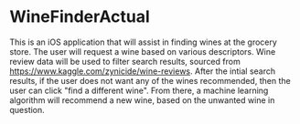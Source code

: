 # WineFinderActual

This is an iOS application that will assist in finding wines at the grocery store. The user will request a wine based on various descriptors. Wine review data
will be used to filter search results, sourced from https://www.kaggle.com/zynicide/wine-reviews. After the intial search results, if the user does not
want any of the wines recommended, then the user can click "find a different wine". From there, a machine learning algorithm will recommend a new wine,
based on the unwanted wine in question.

